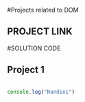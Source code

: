 #Projects related to DOM

## PROJECT LINK


#SOLUTION CODE


## Project 1
``` javascript

console.log("Nandini")
   ```

